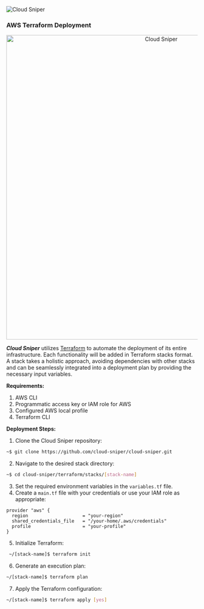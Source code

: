 ![Cloud Sniper](../images/logo.png "Cloud Sniper")

### AWS Terraform Deployment

<div style="text-align:center"><img src="../images/deployment.png" alt="Cloud Sniper" width=800px/></div>

***Cloud Sniper*** utilizes [Terraform](https://www.terraform.io/) to automate the deployment of its entire infrastructure. Each functionality will be added in Terraform stacks format. A stack takes a holistic approach, avoiding dependencies with other stacks and can be seamlessly integrated into a deployment plan by providing the necessary input variables.


**Requirements:**

1. AWS CLI
2. Programmatic access key or IAM role for AWS
3. Configured AWS local profile
4. Terraform CLI

**Deployment Steps:**

1. Clone the Cloud Sniper repository:
```bash
~$ git clone https://github.com/cloud-sniper/cloud-sniper.git
```

2. Navigate to the desired stack directory:
```bash
~$ cd cloud-sniper/terraform/stacks/[stack-name]
```

3. Set the required environment variables in the `variables.tf` file.
4. Create a `main.tf` file with your credentials or use your IAM role as appropriate:
```hcl
provider "aws" {
  region                    = "your-region"
  shared_credentials_file   = "/your-home/.aws/credentials"
  profile                   = "your-profile"
}
```

5. Initialize Terraform:
```bash
 ~/[stack-name]$ terraform init
```

6. Generate an execution plan:
```bash
~/[stack-name]$ terraform plan
```

7. Apply the Terraform configuration:
```bash
~/[stack-name]$ terraform apply [yes]
```
